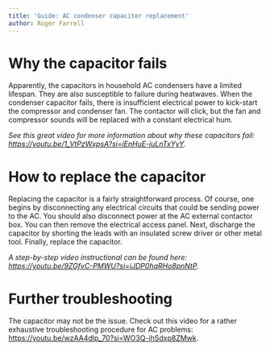```yaml
---
title: 'Guide: AC condenser capacitor replacement'
author: Roger Farrell
---
```


# Why the capacitor fails

Apparently, the capacitors in household AC condensers have a limited
lifespan. They are also susceptible to failure during heatwaves. When
the condenser capacitor fails, there is insufficient electrical power to
kick-start the compressor and condenser fan. The contactor will click,
but the fan and compressor sounds will be replaced with a constant
electrical hum.

*See this great video for more information about why these capacitors
fail: <https://youtu.be/1_VtPzWxpsA?si=iEnHuE-juLnTxYyY>.*

# How to replace the capacitor

Replacing the capacitor is a fairly straightforward process. Of course,
one begins by disconnecting any electrical circuits that could be
sending power to the AC. You should also disconnect power at the
AC external contactor box. You can then remove the electrical access
panel. Next, discharge the capacitor by shorting the leads with an
insulated screw driver or other metal tool. Finally, replace the
capacitor.

*A step-by-step video instructional can be found here:
<https://youtu.be/9ZGfvC-PMWU?si=iJDP0hqRHo8pnNtP>.*

# Further troubleshooting

The capacitor may not be the issue. Check out this video for a rather
exhaustive troubleshooting procedure for AC problems:
<https://youtu.be/wzAA4dlp_70?si=WO3Q-ihSdxp8ZMwk>.
